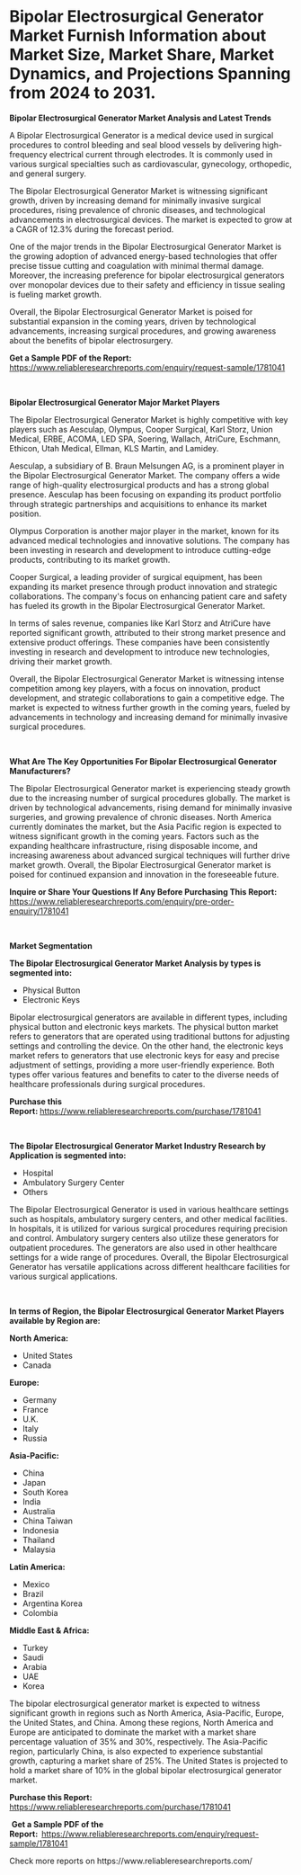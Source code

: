 <p><h1>Bipolar Electrosurgical Generator Market Furnish Information about Market Size, Market Share, Market Dynamics, and Projections Spanning from 2024 to 2031.</h1></p><p><strong>Bipolar Electrosurgical Generator Market Analysis and Latest Trends</strong></p>
<p><p>A Bipolar Electrosurgical Generator is a medical device used in surgical procedures to control bleeding and seal blood vessels by delivering high-frequency electrical current through electrodes. It is commonly used in various surgical specialties such as cardiovascular, gynecology, orthopedic, and general surgery.</p><p>The Bipolar Electrosurgical Generator Market is witnessing significant growth, driven by increasing demand for minimally invasive surgical procedures, rising prevalence of chronic diseases, and technological advancements in electrosurgical devices. The market is expected to grow at a CAGR of 12.3% during the forecast period.</p><p>One of the major trends in the Bipolar Electrosurgical Generator Market is the growing adoption of advanced energy-based technologies that offer precise tissue cutting and coagulation with minimal thermal damage. Moreover, the increasing preference for bipolar electrosurgical generators over monopolar devices due to their safety and efficiency in tissue sealing is fueling market growth.</p><p>Overall, the Bipolar Electrosurgical Generator Market is poised for substantial expansion in the coming years, driven by technological advancements, increasing surgical procedures, and growing awareness about the benefits of bipolar electrosurgery.</p></p>
<p><strong>Get a Sample PDF of the Report:&nbsp;</strong> <a href="https://www.reliableresearchreports.com/enquiry/request-sample/1781041">https://www.reliableresearchreports.com/enquiry/request-sample/1781041</a></p>
<p>&nbsp;</p>
<p><strong>Bipolar Electrosurgical Generator Major Market Players</strong></p>
<p><p>The Bipolar Electrosurgical Generator Market is highly competitive with key players such as Aesculap, Olympus, Cooper Surgical, Karl Storz, Union Medical, ERBE, ACOMA, LED SPA, Soering, Wallach, AtriCure, Eschmann, Ethicon, Utah Medical, Ellman, KLS Martin, and Lamidey.</p><p>Aesculap, a subsidiary of B. Braun Melsungen AG, is a prominent player in the Bipolar Electrosurgical Generator Market. The company offers a wide range of high-quality electrosurgical products and has a strong global presence. Aesculap has been focusing on expanding its product portfolio through strategic partnerships and acquisitions to enhance its market position.</p><p>Olympus Corporation is another major player in the market, known for its advanced medical technologies and innovative solutions. The company has been investing in research and development to introduce cutting-edge products, contributing to its market growth.</p><p>Cooper Surgical, a leading provider of surgical equipment, has been expanding its market presence through product innovation and strategic collaborations. The company's focus on enhancing patient care and safety has fueled its growth in the Bipolar Electrosurgical Generator Market.</p><p>In terms of sales revenue, companies like Karl Storz and AtriCure have reported significant growth, attributed to their strong market presence and extensive product offerings. These companies have been consistently investing in research and development to introduce new technologies, driving their market growth.</p><p>Overall, the Bipolar Electrosurgical Generator Market is witnessing intense competition among key players, with a focus on innovation, product development, and strategic collaborations to gain a competitive edge. The market is expected to witness further growth in the coming years, fueled by advancements in technology and increasing demand for minimally invasive surgical procedures.</p></p>
<p>&nbsp;</p>
<p><strong>What Are The Key Opportunities For Bipolar Electrosurgical Generator Manufacturers?</strong></p>
<p><p>The Bipolar Electrosurgical Generator market is experiencing steady growth due to the increasing number of surgical procedures globally. The market is driven by technological advancements, rising demand for minimally invasive surgeries, and growing prevalence of chronic diseases. North America currently dominates the market, but the Asia Pacific region is expected to witness significant growth in the coming years. Factors such as the expanding healthcare infrastructure, rising disposable income, and increasing awareness about advanced surgical techniques will further drive market growth. Overall, the Bipolar Electrosurgical Generator market is poised for continued expansion and innovation in the foreseeable future.</p></p>
<p><strong>Inquire or Share Your Questions If Any Before Purchasing This Report:</strong> <a href="https://www.reliableresearchreports.com/enquiry/pre-order-enquiry/1781041">https://www.reliableresearchreports.com/enquiry/pre-order-enquiry/1781041</a></p>
<p>&nbsp;</p>
<p><strong>Market Segmentation</strong></p>
<p><strong>The Bipolar Electrosurgical Generator Market Analysis by types is segmented into:</strong></p>
<p><ul><li>Physical Button</li><li>Electronic Keys</li></ul></p>
<p><p>Bipolar electrosurgical generators are available in different types, including physical button and electronic keys markets. The physical button market refers to generators that are operated using traditional buttons for adjusting settings and controlling the device. On the other hand, the electronic keys market refers to generators that use electronic keys for easy and precise adjustment of settings, providing a more user-friendly experience. Both types offer various features and benefits to cater to the diverse needs of healthcare professionals during surgical procedures.</p></p>
<p><strong>Purchase this Report:&nbsp;</strong><a href="https://www.reliableresearchreports.com/purchase/1781041">https://www.reliableresearchreports.com/purchase/1781041</a></p>
<p>&nbsp;</p>
<p><strong>The Bipolar Electrosurgical Generator Market Industry Research by Application is segmented into:</strong></p>
<p><ul><li>Hospital</li><li>Ambulatory Surgery Center</li><li>Others</li></ul></p>
<p><p>The Bipolar Electrosurgical Generator is used in various healthcare settings such as hospitals, ambulatory surgery centers, and other medical facilities. In hospitals, it is utilized for various surgical procedures requiring precision and control. Ambulatory surgery centers also utilize these generators for outpatient procedures. The generators are also used in other healthcare settings for a wide range of procedures. Overall, the Bipolar Electrosurgical Generator has versatile applications across different healthcare facilities for various surgical applications.</p></p>
<p>&nbsp;</p>
<p><strong>In terms of Region, the Bipolar Electrosurgical Generator Market Players available by Region are:</strong></p>
<p>
    <p> <strong> North America: </strong>
        <ul>
            <li>United States</li>
            <li>Canada</li>
        </ul>
        </p> 
    <p> <strong> Europe: </strong>
        <ul>
            <li>Germany</li>
            <li>France</li>
            <li>U.K.</li>
            <li>Italy</li>
            <li>Russia</li>
        </ul>
        </p> 
    <p> <strong> Asia-Pacific: </strong>
        <ul>
            <li>China</li>
            <li>Japan</li>
            <li>South Korea</li>
            <li>India</li>
            <li>Australia</li>
            <li>China Taiwan</li>
            <li>Indonesia</li>
            <li>Thailand</li>
            <li>Malaysia</li>
        </ul>
        </p> 
    <p> <strong> Latin America: </strong>
        <ul>
            <li>Mexico</li>
            <li>Brazil</li>
            <li>Argentina Korea</li>
            <li>Colombia</li>
        </ul>
        </p> 
    <p> <strong> Middle East & Africa: </strong>
        <ul>
            <li>Turkey</li>
            <li>Saudi</li>
            <li>Arabia</li>
            <li>UAE</li>
            <li>Korea</li>
        </ul>
    </p>
    </p>
<p><p>The bipolar electrosurgical generator market is expected to witness significant growth in regions such as North America, Asia-Pacific, Europe, the United States, and China. Among these regions, North America and Europe are anticipated to dominate the market with a market share percentage valuation of 35% and 30%, respectively. The Asia-Pacific region, particularly China, is also expected to experience substantial growth, capturing a market share of 25%. The United States is projected to hold a market share of 10% in the global bipolar electrosurgical generator market.</p></p>
<p><strong>Purchase this Report: </strong><a href="https://www.reliableresearchreports.com/purchase/1781041">https://www.reliableresearchreports.com/purchase/1781041</a></p>
<p>&nbsp;<strong>Get a Sample PDF of the Report:&nbsp;&nbsp;</strong><a href="https://www.reliableresearchreports.com/enquiry/request-sample/1781041">https://www.reliableresearchreports.com/enquiry/request-sample/1781041</a></p>
<p><strong></strong></p>
<p>Check more reports on https://www.reliableresearchreports.com/</p>